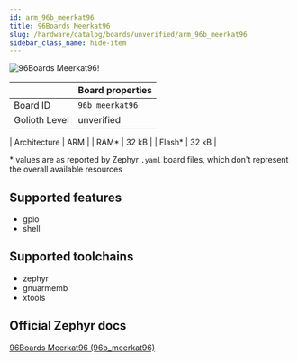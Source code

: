 ```yaml
---
id: arm_96b_meerkat96
title: 96Boards Meerkat96
slug: /hardware/catalog/boards/unverified/arm_96b_meerkat96
sidebar_class_name: hide-item
---
```


[//]: # (This is an auto-generated file, do not edit! Changes to it will be lost upon re-generation)

![96Boards Meerkat96!](/img/boards/arm/96b_meerkat96.jpg "96Boards Meerkat96")

|                | Board properties     |
| -------------  | -------------------- |
| Board ID       | `96b_meerkat96` |
| Golioth Level  | unverified       |

| Architecture   | ARM |
| RAM*           | 32 kB |
| Flash*         | 32 kB |

\* values are as reported by Zephyr `.yaml` board files, which don't represent the overall available resources



## Supported features

* gpio
* shell

## Supported toolchains

* zephyr
* gnuarmemb
* xtools

## Official Zephyr docs

[96Boards Meerkat96 (96b_meerkat96)](https://docs.zephyrproject.org/latest/boards/arm/96b_meerkat96/doc/index.html)
